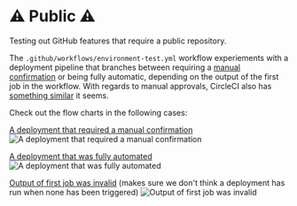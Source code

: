 # ⚠️ Public ⚠️
Testing out GitHub features that require a public repository.

The `.github/workflows/environment-test.yml` workflow experiements with a deployment pipeline that branches between requiring a [manual confirmation](https://docs.github.com/en/free-pro-team@latest/actions/managing-workflow-runs/reviewing-deployments) or being fully automatic, depending on the output of the first job in the workflow. With regards to manual approvals, CircleCI also has [something similar](https://circleci.com/docs/2.0/workflows/#holding-a-workflow-for-a-manual-approval) it seems.

Check out the flow charts in the following cases:

[A deployment that required a manual confirmation](https://github.com/famly/public-playground/actions/runs/452470323)
![A deployment that required a manual confirmation](https://user-images.githubusercontent.com/1189998/103345420-a0989680-4a91-11eb-90ae-3ad075407aa6.png)

[A deployment that was fully automated](https://github.com/famly/public-playground/actions/runs/452472723)
![A deployment that was fully automated](https://user-images.githubusercontent.com/1189998/103345416-a0000000-4a91-11eb-9a7a-3364cdb1d194.png)

[Output of first job was invalid](https://github.com/famly/public-playground/actions/runs/452467071) (makes sure we don't think a deployment has run when none has been triggered)
![Output of first job was invalid](https://user-images.githubusercontent.com/1189998/103345421-a1312d00-4a91-11eb-90f2-0fa94fba46ed.png)
